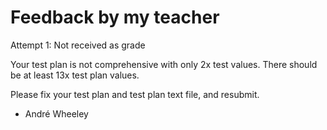 # Feedback by my teacher

Attempt 1: Not received as grade

Your test plan is not comprehensive with only 2x test values. There should be at least 13x test plan values.

Please fix your test plan and test plan text file, and resubmit.

- André Wheeley
